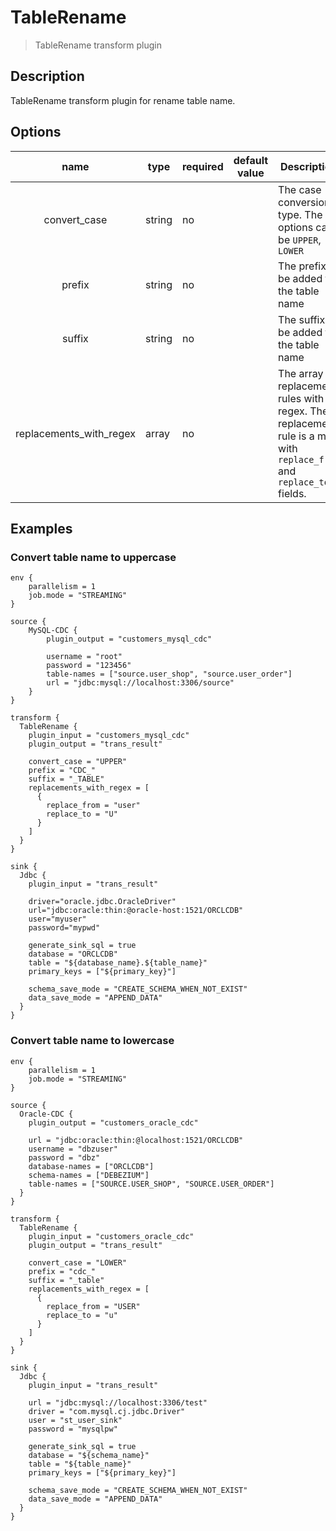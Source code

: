 # TableRename

> TableRename transform plugin

## Description

TableRename transform plugin for rename table name.

## Options

|          name           | type   | required | default value | Description                                                                                                           |
|:-----------------------:|--------|----------|---------------|-----------------------------------------------------------------------------------------------------------------------|
|      convert_case       | string | no       |               | The case conversion type. The options can be `UPPER`, `LOWER`                                                         |
|         prefix          | string | no       |               | The prefix to be added to the table name                                                                              |
|         suffix          | string | no       |               | The suffix to be added to the table name                                                                              |
| replacements_with_regex | array  | no       |               | The array of replacement rules with regex. The replacement rule is a map with `replace_from` and `replace_to` fields. |

## Examples

### Convert table name to uppercase

```
env {
    parallelism = 1
    job.mode = "STREAMING"
}

source {
    MySQL-CDC {
        plugin_output = "customers_mysql_cdc"
        
        username = "root"
        password = "123456"
        table-names = ["source.user_shop", "source.user_order"]
        url = "jdbc:mysql://localhost:3306/source"
    }
}

transform {
  TableRename {
    plugin_input = "customers_mysql_cdc"
    plugin_output = "trans_result"
    
    convert_case = "UPPER"
    prefix = "CDC_"
    suffix = "_TABLE"
    replacements_with_regex = [
      {
        replace_from = "user"
        replace_to = "U"
      }
    ]
  }
}

sink {
  Jdbc {
    plugin_input = "trans_result"
    
    driver="oracle.jdbc.OracleDriver"
    url="jdbc:oracle:thin:@oracle-host:1521/ORCLCDB"
    user="myuser"
    password="mypwd"
    
    generate_sink_sql = true
    database = "ORCLCDB"
    table = "${database_name}.${table_name}"
    primary_keys = ["${primary_key}"]
    
    schema_save_mode = "CREATE_SCHEMA_WHEN_NOT_EXIST"
    data_save_mode = "APPEND_DATA"
  }
}
```

### Convert table name to lowercase

```
env {
    parallelism = 1
    job.mode = "STREAMING"
}

source {
  Oracle-CDC {
    plugin_output = "customers_oracle_cdc"
    
    url = "jdbc:oracle:thin:@localhost:1521/ORCLCDB"
    username = "dbzuser"
    password = "dbz"
    database-names = ["ORCLCDB"]
    schema-names = ["DEBEZIUM"]
    table-names = ["SOURCE.USER_SHOP", "SOURCE.USER_ORDER"]
  }
}

transform {
  TableRename {
    plugin_input = "customers_oracle_cdc"
    plugin_output = "trans_result"
    
    convert_case = "LOWER"
    prefix = "cdc_"
    suffix = "_table"
    replacements_with_regex = [
      {
        replace_from = "USER"
        replace_to = "u"
      }
    ]
  }
}

sink {
  Jdbc {
    plugin_input = "trans_result"
    
    url = "jdbc:mysql://localhost:3306/test"
    driver = "com.mysql.cj.jdbc.Driver"
    user = "st_user_sink"
    password = "mysqlpw"
    
    generate_sink_sql = true
    database = "${schema_name}"
    table = "${table_name}"
    primary_keys = ["${primary_key}"]
    
    schema_save_mode = "CREATE_SCHEMA_WHEN_NOT_EXIST"
    data_save_mode = "APPEND_DATA"
  }
}
```